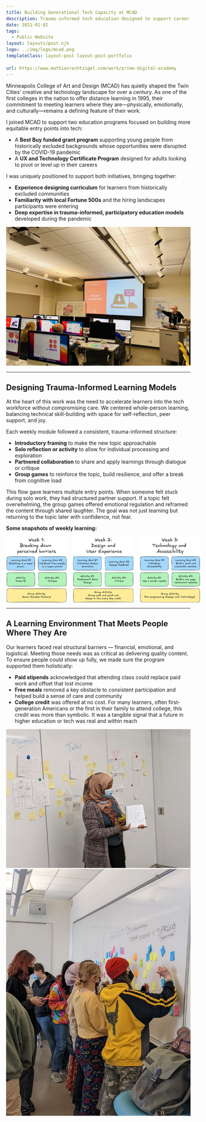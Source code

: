 ```yaml
---
title: Building Generational Tech Capacity at MCAD
description: Trauma-informed tech education designed to support career growth and whole-person learning.
date: 2021-01-02
tags:
  - Public Website
layout: layouts/post.njk
logo: ../img/logo/mcad.png
templateClass: layout-post layout-post-portfolio

url: https://www.mathiasrechtzigel.com/work/prime-digital-academy
---
```


<p class="lead-p">Minneapolis College of Art and Design (MCAD) has quietly shaped the Twin Cities’ creative and technology landscape for over a century. As one of the first colleges in the nation to offer distance learning in 1995, their commitment to meeting learners where they are—physically, emotionally, and culturally—remains a defining feature of their work.</p>

I joined MCAD to support two education programs focused on building more equitable entry points into tech:

- A **Best Buy funded grant program** supporting young people from historically excluded backgrounds whose opportunities were disrupted by the COVID-19 pandemic  
- A **UX and Technology Certificate Program** designed for adults looking to pivot or level up in their careers

I was uniquely positioned to support both initiatives, bringing together:

- **Experience designing curriculum** for learners from historically excluded communities  
- **Familiarity with local Fortune 500s** and the hiring landscapes participants were entering  
- **Deep expertise in trauma-informed, participatory education models** developed during the pandemic

<img src="/img/mcad/mcad-mathias-teaching.jpeg" alt="Mathias facilitating a lecture."/>

---

## Designing Trauma-Informed Learning Models

At the heart of this work was the need to accelerate learners into the tech workforce without compromising care. We centered whole-person learning, balancing technical skill-building with space for self-reflection, peer support, and joy.

Each weekly module followed a consistent, trauma-informed structure:

- **Introductory framing** to make the new topic approachable  
- **Solo reflection or activity** to allow for individual processing and exploration  
- **Partnered collaboration** to share and apply learnings through dialogue or critique  
- **Group games** to reinforce the topic, build resilience, and offer a break from cognitive load

This flow gave learners multiple entry points. When someone felt stuck during solo work, they had structured partner support. If a topic felt overwhelming, the group games offered emotional regulation and reframed the content through shared laughter. The goal was not just learning but returning to the topic later with confidence, not fear.

**Some snapshots of weekly learning:**
<div class="side-by-side">
  <img src="/img/mcad/mcad-week1.png" alt="Week 1 - Breaking Down Perceived Barriers."/>
  <img src="/img/mcad/mcad-week2.png" alt="Week 2 - Designing with intention."/>
  <img src="/img/mcad/mcad-week3.png" alt="Week 3 - Bringing it into technology."/>
</div>

<style>
  .side-by-side {
    display: flex;
    gap: 1rem;
    justify-content: space-between;
    align-items: stretch;
    flex-wrap: nowrap;
  }
  .side-by-side img {
    flex: 1;
    object-fit: cover;
    width: 100%;
    height: auto;
    max-width: 33%;
    box-shadow: none;
  }

</style>

---

## A Learning Environment That Meets People Where They Are

Our learners faced real structural barriers — financial, emotional, and logistical. Meeting those needs was as critical as delivering quality content. To ensure people could show up fully, we made sure the program supported them holistically:

- **Paid stipends** acknowledged that attending class could replace paid work and offset that lost income  
- **Free meals** removed a key obstacle to consistent participation and helped build a sense of care and community  
- **College credit** was offered at no cost. For many learners, often first-generation Americans or the first in their family to attend college, this credit was more than symbolic. It was a tangible signal that a future in higher education or tech was real and within reach

<img src="/img/mcad/mcad-students-1.jpg" alt="Students presenting their work with each other."/>
<img src="/img/mcad/mcad-students-2.jpg" alt="Students presenting their work on their own."/>